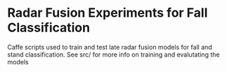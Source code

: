 # Radar Fusion Experiments for Fall Classification

Caffe scripts used to train and test late radar fusion models for fall and stand classification.
See src/ for more info on training and evalutating the models


